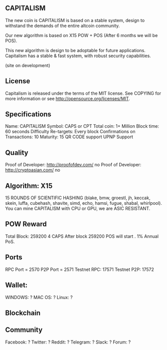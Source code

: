 ## CAPITALISM

The new coin is CAPITALISM is based on a stable system, design to withstand the demands of the entire altcoin community.

Our new algorithm is based on X15 POW + POS (After 6 months we will be POS).

This new algorithm is design to be adoptable for future applications. Capitalism has a stable & fast system, with robust security capabilities.

(site on development)

## License

Capitalism is released under the terms of the MIT license. See COPYING for more information or see http://opensource.org/licenses/MIT.


## Specifications

Name: CAPITALISM
Symbol: CAPS or CPT
Total coin: 1+ Million 
Block time: 60 seconds 
Difficulty Re-targets: Every block Confirmations on Transactions: 10 
Maturity: 15
QR CODE support
UPNP Support



## Quality

Proof of Developer: http://proofofdev.com/ no
Proof of Developer: http://cryptoasian.com/ no

## Algorithm: X15

15 ROUNDS OF SCIENTIFIC HASHING (blake, bmw, groestl, jh, keccak, skein, luffa, cubehash, shavite, simd, echo, hamsi, fugue, shabal, whirlpool). You can mine CAPITALISM with CPU or GPU, we are ASIC RESISTANT.

## POW Reward
Total Block: 259200 
4 CAPS After block 259200 POS will start . 1% Annual PoS.

## Ports

RPC Port = 2570
P2P Port = 2571
Testnet RPC: 17571
Testnet P2P: 17572 

## Wallet:
 
WINDOWS: ?
MAC OS:  ?
Linux: ?

## Blockchain 



## Community

Facebook: ?
Twitter: ?
Reddit: ?
Telegram: ?
Slack: ?
Forum: ?


